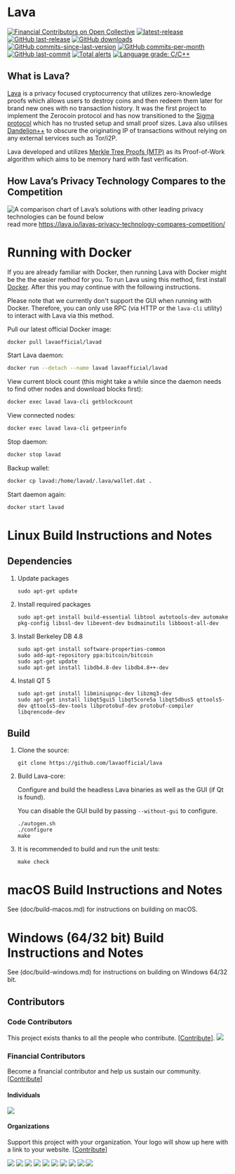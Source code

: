 Lava
===============

[![Financial Contributors on Open Collective](https://opencollective.com/lava/all/badge.svg?label=financial+contributors)](https://opencollective.com/lava) [![latest-release](https://img.shields.io/github/release/lavaofficial/lava)](https://github.com/lavaofficial/lava/releases)
[![GitHub last-release](https://img.shields.io/github/release-date/lavaofficial/lava)](https://github.com/lavaofficial/lava/releases)
[![GitHub downloads](https://img.shields.io/github/downloads/lavaofficial/lava/total)](https://github.com/lavaofficial/lava/releases)
[![GitHub commits-since-last-version](https://img.shields.io/github/commits-since/lavaofficial/lava/latest/master)](https://github.com/lavaofficial/lava/graphs/commit-activity)
[![GitHub commits-per-month](https://img.shields.io/github/commit-activity/m/lavaofficial/lava)](https://github.com/lavaofficial/lava/graphs/code-frequency)
[![GitHub last-commit](https://img.shields.io/github/last-commit/lavaofficial/lava)](https://github.com/lavaofficial/lava/commits/master)
[![Total alerts](https://img.shields.io/lgtm/alerts/g/lavaofficial/lava.svg?logo=lgtm&logoWidth=18)](https://lgtm.com/projects/g/lavaofficial/lava/alerts/)
[![Language grade: C/C++](https://img.shields.io/lgtm/grade/cpp/g/lavaofficial/lava.svg?logo=lgtm&logoWidth=18)](https://lgtm.com/projects/g/lavaofficial/lava/context:cpp)

What is Lava?
--------------

[Lava](https://lava.io) is a privacy focused cryptocurrency that utilizes zero-knowledge proofs which allows users to destroy coins and then redeem them later for brand new ones with no transaction history. It was the first project to implement the Zerocoin protocol and has now transitioned to the [Sigma protocol](https://lava.io/what-is-sigma-and-why-is-it-replacing-zerocoin-in-lava/) which has no trusted setup and small proof sizes. Lava also utilises [Dandelion++](https://arxiv.org/abs/1805.11060) to obscure the originating IP of transactions without relying on any external services such as Tor/i2P.

Lava developed and utilizes [Merkle Tree Proofs (MTP)](https://arxiv.org/pdf/1606.03588.pdf) as its Proof-of-Work algorithm which aims to be memory hard with fast verification.

How Lava’s Privacy Technology Compares to the Competition
--------------
![A comparison chart of Lava’s solutions with other leading privacy technologies can be found below](https://lava.io/wp-content/uploads/2019/04/lava_table_coloured5-01.png) 
read more https://lava.io/lavas-privacy-technology-compares-competition/

Running with Docker
===================

If you are already familiar with Docker, then running Lava with Docker might be the the easier method for you. To run Lava using this method, first install [Docker](https://store.docker.com/search?type=edition&offering=community). After this you may
continue with the following instructions.

Please note that we currently don't support the GUI when running with Docker. Therefore, you can only use RPC (via HTTP or the `lava-cli` utility) to interact with Lava via this method.

Pull our latest official Docker image:

```sh
docker pull lavaofficial/lavad
```

Start Lava daemon:

```sh
docker run --detach --name lavad lavaofficial/lavad
```

View current block count (this might take a while since the daemon needs to find other nodes and download blocks first):

```sh
docker exec lavad lava-cli getblockcount
```

View connected nodes:

```sh
docker exec lavad lava-cli getpeerinfo
```

Stop daemon:

```sh
docker stop lavad
```

Backup wallet:

```sh
docker cp lavad:/home/lavad/.lava/wallet.dat .
```

Start daemon again:

```sh
docker start lavad
```

Linux Build Instructions and Notes
==================================

Dependencies
----------------------
1.  Update packages

        sudo apt-get update

2.  Install required packages

        sudo apt-get install build-essential libtool autotools-dev automake pkg-config libssl-dev libevent-dev bsdmainutils libboost-all-dev

3.  Install Berkeley DB 4.8

        sudo apt-get install software-properties-common
        sudo add-apt-repository ppa:bitcoin/bitcoin
        sudo apt-get update
        sudo apt-get install libdb4.8-dev libdb4.8++-dev

4.  Install QT 5

        sudo apt-get install libminiupnpc-dev libzmq3-dev
        sudo apt-get install libqt5gui5 libqt5core5a libqt5dbus5 qttools5-dev qttools5-dev-tools libprotobuf-dev protobuf-compiler libqrencode-dev

Build
----------------------
1.  Clone the source:

        git clone https://github.com/lavaofficial/lava

2.  Build Lava-core:

    Configure and build the headless Lava binaries as well as the GUI (if Qt is found).

    You can disable the GUI build by passing `--without-gui` to configure.
        
        ./autogen.sh
        ./configure
        make

3.  It is recommended to build and run the unit tests:

        make check


macOS Build Instructions and Notes
=====================================
See (doc/build-macos.md) for instructions on building on macOS.



Windows (64/32 bit) Build Instructions and Notes
=====================================
See (doc/build-windows.md) for instructions on building on Windows 64/32 bit.

## Contributors

### Code Contributors

This project exists thanks to all the people who contribute. [[Contribute](CONTRIBUTING.md)].
<a href="https://github.com/lavaofficial/lava/graphs/contributors"><img src="https://opencollective.com/lava/contributors.svg?width=890&button=false" /></a>

### Financial Contributors

Become a financial contributor and help us sustain our community. [[Contribute](https://opencollective.com/lava/contribute)]

#### Individuals

<a href="https://opencollective.com/lava"><img src="https://opencollective.com/lava/individuals.svg?width=890"></a>

#### Organizations

Support this project with your organization. Your logo will show up here with a link to your website. [[Contribute](https://opencollective.com/lava/contribute)]

<a href="https://opencollective.com/lava/organization/0/website"><img src="https://opencollective.com/lava/organization/0/avatar.svg"></a>
<a href="https://opencollective.com/lava/organization/1/website"><img src="https://opencollective.com/lava/organization/1/avatar.svg"></a>
<a href="https://opencollective.com/lava/organization/2/website"><img src="https://opencollective.com/lava/organization/2/avatar.svg"></a>
<a href="https://opencollective.com/lava/organization/3/website"><img src="https://opencollective.com/lava/organization/3/avatar.svg"></a>
<a href="https://opencollective.com/lava/organization/4/website"><img src="https://opencollective.com/lava/organization/4/avatar.svg"></a>
<a href="https://opencollective.com/lava/organization/5/website"><img src="https://opencollective.com/lava/organization/5/avatar.svg"></a>
<a href="https://opencollective.com/lava/organization/6/website"><img src="https://opencollective.com/lava/organization/6/avatar.svg"></a>
<a href="https://opencollective.com/lava/organization/7/website"><img src="https://opencollective.com/lava/organization/7/avatar.svg"></a>
<a href="https://opencollective.com/lava/organization/8/website"><img src="https://opencollective.com/lava/organization/8/avatar.svg"></a>
<a href="https://opencollective.com/lava/organization/9/website"><img src="https://opencollective.com/lava/organization/9/avatar.svg"></a>
